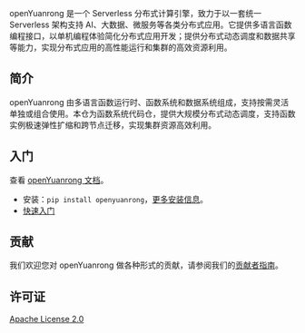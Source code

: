 openYuanrong 是一个 Serverless 分布式计算引擎，致力于以一套统一 Serverless 架构支持 AI、大数据、微服务等各类分布式应用。它提供多语言函数编程接口，以单机编程体验简化分布式应用开发；提供分布式动态调度和数据共享等能力，实现分布式应用的高性能运行和集群的高效资源利用。

## 简介

openYuanrong 由多语言函数运行时、函数系统和数据系统组成，支持按需灵活单独或组合使用。本仓为函数系统代码仓，提供大规模分布式动态调度，支持函数实例极速弹性扩缩和跨节点迁移，实现集群资源高效利用。

## 入门

查看 [openYuanrong 文档](https://pages.openeuler.openatom.cn/openyuanrong/docs/zh-cn/latest/index.html)。

- 安装：`pip install openyuanrong`，[更多安装信息](https://pages.openeuler.openatom.cn/openyuanrong/docs/zh-cn/latest/deploy/installation.html)。
- [快速入门](https://pages.openeuler.openatom.cn/openyuanrong/docs/zh-cn/latest/getting_started.html)

## 贡献

我们欢迎您对 openYuanrong 做各种形式的贡献，请参阅我们的[贡献者指南](https://pages.openeuler.openatom.cn/openyuanrong/docs/zh-cn/latest/contributor_guide/index.html)。

## 许可证

[Apache License 2.0](./LICENSE)
